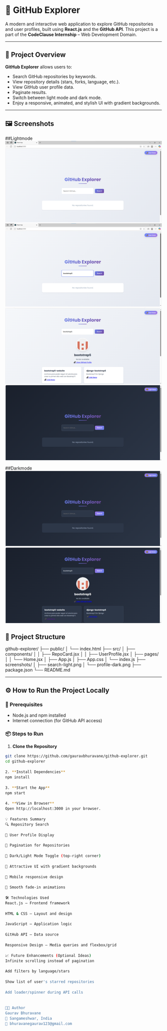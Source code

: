 # 🚀 GitHub Explorer

A modern and interactive web application to explore GitHub repositories and user profiles, built using **React.js** and the **GitHub API**. This project is a part of the **CodeClause Internship** – Web Development Domain.

---

## 📌 Project Overview

**GitHub Explorer** allows users to:

- Search GitHub repositories by keywords.
- View repository details (stars, forks, language, etc.).
- View GitHub user profile data.
- Paginate results.
- Switch between light mode and dark mode.
- Enjoy a responsive, animated, and stylish UI with gradient backgrounds.

---

## 🖼️ Screenshots
##Lightmode
![alt text](image.png)
![alt text](image-1.png)
![alt text](image-2.png)
![alt text](image-3.png)

##Darkmode
![alt text](image-4.png)
![alt text](image-5.png)


## 🧱 Project Structure

github-explorer/
├── public/
│ └── index.html
├── src/
│ ├── components/
│ │ ├── RepoCard.jsx
│ │ ├── UserProfile.jsx
│ ├── pages/
│ │ └── Home.jsx
│ ├── App.js
│ ├── App.css
│ └── index.js
├── screenshots/
│ ├── search-light.png
│ └── profile-dark.png
├── package.json
└── README.md


---

## ⚙️ How to Run the Project Locally

### 🔧 Prerequisites

- Node.js and npm installed
- Internet connection (for GitHub API access)

### 📦 Steps to Run

1. **Clone the Repository**

```bash
git clone https://github.com/gauravbhuravane/github-explorer.git
cd github-explorer

2. **Install Dependencies**
npm install

3. **Start the App**
npm start

4. **View in Browser**
Open http://localhost:3000 in your browser.

💡 Features Summary
🔍 Repository Search

👤 User Profile Display

📄 Pagination for Repositories

🌙 Dark/Light Mode Toggle (top-right corner)

🎨 Attractive UI with gradient backgrounds

📱 Mobile responsive design

💫 Smooth fade-in animations

🛠️ Technologies Used
React.js – Frontend framework

HTML & CSS – Layout and design

JavaScript – Application logic

GitHub API – Data source

Responsive Design – Media queries and flexbox/grid

📈 Future Enhancements (Optional Ideas)
Infinite scrolling instead of pagination

Add filters by language/stars

Show list of user's starred repositories

Add loader/spinner during API calls


👨‍💻 Author
Gaurav Bhuravane
📍 Sangameshwar, India
📧 bhuravanegaurav123@gmail.com



